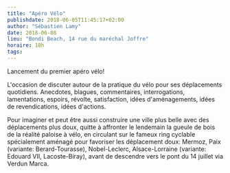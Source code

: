 ```yaml
---
title: "Apéro Vélo"
publishdate: 2018-06-05T11:45:17+02:00
author: "Sébastien Lamy"
date: 2018-06-08
lieu: "Bondi Beach, 14 rue du maréchal Joffre"
horaire: 18h
tags:
---
```


Lancement du premier apéro vélo!

L'occasion de discuter autour de la pratique du vélo pour ses déplacements
quotidiens. Anecdotes, blagues, commentaires, interrogations, lamentations,
espoirs, révolte, satisfaction, idées d'aménagements, idées de revendications,
idées d'actions.

Pour imaginer et peut être aussi construire une ville plus belle avec des
déplacements plus doux, quitte à affronter le lendemain la gueule de bois de la
réalité paloise à vélo, en circulant sur le fameux ring cyclable spécialement
aménagé pour favoriser les déplacement doux: Mermoz, Paix (variante:
Berard-Tourasse), Nobel-Leclerc, Alsace-Lorraine (variante: Edouard VII,
Lacoste-Biray), avant de descendre  vers le pont du 14 juillet via Verdun Marca.
